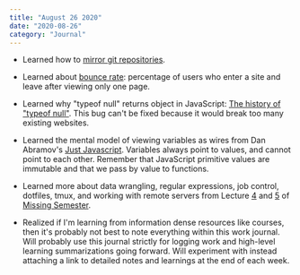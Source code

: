```yaml
---
title: "August 26 2020"
date: "2020-08-26"
category: "Journal"
---
```


- Learned how to [mirror git repositories](https://docs.gitlab.com/ee/user/project/repository/repository_mirroring.html).

- Learned about [bounce rate](https://en.wikipedia.org/wiki/Bounce_rate): percentage of users who enter a site and leave after viewing only one page.

- Learned why "typeof null" returns object in JavaScript: [The history of "typeof null"](https://2ality.com/2013/10/typeof-null.html). This bug can't be fixed because it would break too many existing websites.

- Learned the mental model of viewing variables as wires from Dan Abramov's [Just Javascript](https://justjavascript.com/). Variables always point to values, and cannot point to each other. Remember that JavaScript primitive values are immutable and that we pass by value to functions.

- Learned more about data wrangling, regular expressions, job control, dotfiles, tmux, and working with remote servers from Lecture [4](https://www.youtube.com/watch?v=sz_dsktIjt4) and [5](https://youtu.be/e8BO_dYxk5c) of [Missing Semester](https://missing.csail.mit.edu/).

- Realized if I'm learning from information dense resources like courses, then it's probably not best to note everything within this work journal. Will probably use this journal strictly for logging work and high-level learning summarizations going forward. Will experiment with instead attaching a link to detailed notes and learnings at the end of each week.
